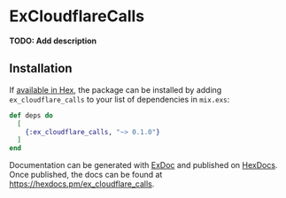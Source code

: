 # ExCloudflareCalls

**TODO: Add description**

## Installation

If [available in Hex](https://hex.pm/docs/publish), the package can be installed
by adding `ex_cloudflare_calls` to your list of dependencies in `mix.exs`:

```elixir
def deps do
  [
    {:ex_cloudflare_calls, "~> 0.1.0"}
  ]
end
```

Documentation can be generated with [ExDoc](https://github.com/elixir-lang/ex_doc)
and published on [HexDocs](https://hexdocs.pm). Once published, the docs can
be found at <https://hexdocs.pm/ex_cloudflare_calls>.

